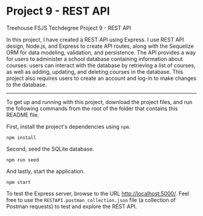 # Project 9 - REST API
 Treehouse FSJS Techdegree Project 9 - REST API

In this project, I have created a REST API using Express. I use REST API design, Node.js, and Express to create API routes, along with the Sequelize ORM for data modeling, validation, and persistence. 
The API provides a way for users to administer a school database containing information about courses: users can interact with the database by retrieving a list of courses, as well as adding, updating, and deleting courses in the database. This project also requires users to create an account and log-in to make changes to the database.

---

To get up and running with this project, download the project files, and run the following commands from the root of the folder that contains this README file.

First, install the project's dependencies using `npm`.

```
npm install
```

Second, seed the SQLite database.

``` 
npm run seed
```

And lastly, start the application.

```
npm start
```

To test the Express server, browse to the URL [http://localhost:5000/](http://localhost:5000/).
Feel free to use the `RESTAPI.postman_collection.json` file (a collection of Postman requests) to test and explore the REST API.